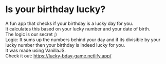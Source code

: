 # Is your birthday lucky?
 A fun app that checks if your birthday is a lucky day for you.  
 It calculates this based on your lucky number and your date of birth.  
 The logic is our secret ;)  
 Logic: It sums up the numbers behind your day and if its divisible by your lucky number then your birthday is indeed lucky for you.  
 It was made using VanillaJS.  
 Check it out: https://lucky-bday-game.netlify.app/
